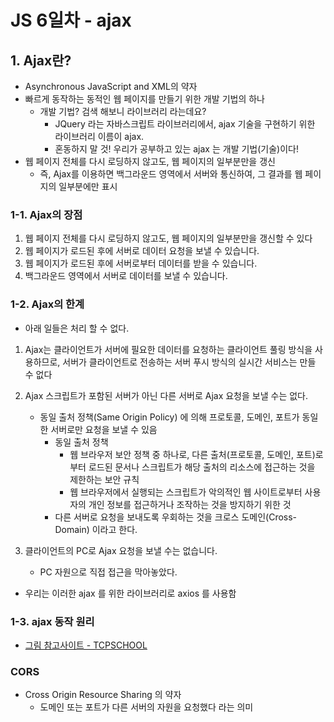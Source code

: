 # JS 6일차 - ajax

## 1. Ajax란?

- Asynchronous JavaScript and XML의 약자
- 빠르게 동작하는 동적인 웹 페이지를 만들기 위한 개발 기법의 하나
  - 개발 기법? 검색 해보니 라이브러리 라는데요?
    - JQuery 라는 자바스크립트 라이브러리에서, ajax 기술을 구현하기 위한 라이브러리 이름이 ajax.
    - 혼동하지 말 것! 우리가 공부하고 있는 ajax 는 개발 기법(기술)이다!
- 웹 페이지 전체를 다시 로딩하지 않고도, 웹 페이지의 일부분만을 갱신
  - 즉, Ajax를 이용하면 백그라운드 영역에서 서버와 통신하여, 그 결과를 웹 페이지의 일부분에만 표시

### 1-1. Ajax의 장점

1. 웹 페이지 전체를 다시 로딩하지 않고도, 웹 페이지의 일부분만을 갱신할 수 있다
2. 웹 페이지가 로드된 후에 서버로 데이터 요청을 보낼 수 있습니다.
3. 웹 페이지가 로드된 후에 서버로부터 데이터를 받을 수 있습니다.
4. 백그라운드 영역에서 서버로 데이터를 보낼 수 있습니다.

### 1-2. Ajax의 한계

- 아래 일들은 처리 할 수 없다.

1. Ajax는 클라이언트가 서버에 필요한 데이터를 요청하는 클라이언트 풀링 방식을 사용하므로, 서버가 클라이언트로 전송하는 서버 푸시 방식의 실시간 서비스는 만들 수 없다

2. Ajax 스크립트가 포함된 서버가 아닌 다른 서버로 Ajax 요청을 보낼 수는 없다.
   - 동일 출처 정책(Same Origin Policy) 에 의해 프로토콜, 도메인, 포트가 동일한 서버로만 요청을 보낼 수 있음
     - 동일 출처 정책
       - 웹 브라우저 보안 정책 중 하나로, 다른 출처(프로토콜, 도메인, 포트)로부터 로드된 문서나 스크립트가 해당 출처의 리소스에 접근하는 것을 제한하는 보안 규칙
       - 웹 브라우저에서 실행되는 스크립트가 악의적인 웹 사이트로부터 사용자의 개인 정보를 접근하거나 조작하는 것을 방지하기 위한 것
     - 다른 서버로 요청을 보내도록 우회하는 것을 크로스 도메인(Cross-Domain) 이라고 한다.

3. 클라이언트의 PC로 Ajax 요청을 보낼 수는 없습니다.
   - PC 자원으로 직접 접근을 막아놓았다.

- 우리는 이러한 ajax 를 위한 라이브러리로 axios 를 사용함

### 1-3. ajax 동작 원리

- [그림 참고사이트 - TCPSCHOOL](http://www.tcpschool.com/ajax/ajax_intro_works)


### CORS

- Cross Origin Resource Sharing 의 약자
  - 도메인 또는 포트가 다른 서버의 자원을 요청했다 라는 의미

